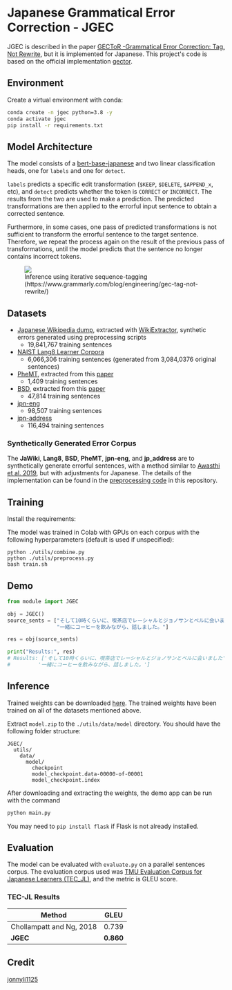 # Japanese Grammatical Error Correction - JGEC

JGEC is described in the paper [GECToR -Grammatical Error Correction: Tag, Not Rewrite](https://arxiv.org/abs/2005.12592), but it is implemented for Japanese. This project's code is based on the official implementation [gector](https://github.com/grammarly/gector).

## Environment
Create a virtual environment with conda:
```bash
conda create -n jgec python=3.8 -y
conda activate jgec
pip install -r requirements.txt
```

## Model Architecture

The model consists of a [bert-base-japanese](https://huggingface.co/tohoku-nlp/bert-base-japanese-v2) and two linear classification heads, one for `labels` and one for `detect`. 

`labels` predicts a specific edit transformation (`$KEEP`, `$DELETE`, `$APPEND_x`, etc), and `detect` predicts whether the token is `CORRECT` or `INCORRECT`. The results from the two are used to make a prediction. The predicted transformations are then applied to the errorful input sentence to obtain a corrected sentence.

Furthermore, in some cases, one pass of predicted transformations is not sufficient to transform the errorful sentence to the target sentence. Therefore, we repeat the process again on the result of the previous pass of transformations, until the model predicts that the sentence no longer contains incorrect tokens.

<figure>
<img src="images/Gector-architecture.png">
<figcaption>Inference using iterative sequence-tagging (https://www.grammarly.com/blog/engineering/gec-tag-not-rewrite/)</figcaption>
</figure>

## Datasets

- [Japanese Wikipedia dump](https://dumps.wikimedia.your.org/jawiki/20220820/jawiki-20220820-pages-articles-multistream.xml.bz2), extracted with [WikiExtractor](https://github.com/attardi/wikiextractor), synthetic errors generated using preprocessing scripts
  - 19,841,767 training sentences
- [NAIST Lang8 Learner Corpora](https://sites.google.com/site/naistlang8corpora/)
  - 6,066,306 training sentences (generated from 3,084,0376 original sentences)
- [PheMT](https://github.com/tohoku-nlp/PheMT), extracted from this [paper](https://arxiv.org/pdf/2011.02121.pdf)
  - 1,409 training sentences
- [BSD](https://github.com/tsuruoka-lab/BSD), extracted from this [paper](https://arxiv.org/pdf/2008.01940.pdf)
  - 47,814 training sentences
- [jpn-eng](http://www.manythings.org/anki/jpn-eng.zip)
  - 98,507 training sentences
- [jpn-address](https://drive.google.com/drive/folders/1kBz8wbYztRkgz2nQgQvBD1wkWz8Jwz1-?usp=sharing)
  - 116,494 training sentences

### Synthetically Generated Error Corpus

The **JaWiki**, **Lang8**, **BSD**, **PheMT**, **jpn-eng**, and **jp_address** are to synthetically generate errorful sentences, with a method similar to [Awasthi et al. 2019](https://github.com/awasthiabhijeet/PIE/tree/master/errorify), but with adjustments for Japanese. The details of the implementation can be found in the [preprocessing code](https://github.com/phkhanhtrinh23/JGEC/blob/main/utils/preprocess.py) in this repository.

## Training
Install the requirements:

The model was trained in Colab with GPUs on each corpus with the following hyperparameters (default is used if unspecified):
```
python ./utils/combine.py
python ./utils/preprocess.py
bash train.sh
```

## Demo
```python
from module import JGEC

obj = JGEC()
source_sents = ["そして10時くらいに、喫茶店でレーシャルとジョノサンとベルに会いました",
                "一緒にコーヒーを飲みながら、話しました。"]

res = obj(source_sents)

print("Results:", res)
# Results: ['そして10時くらいに、喫茶店でレーシャルとジョノサンとベルに会いました', 
#         '一緒にコーヒーを飲みながら、話しました。']
```

## Inference
Trained weights can be downloaded [here](https://drive.google.com/drive/folders/10MECfAjYBN02i2AULdtp8D_d5kx6WPwM?usp=sharing). The trained weights have been trained on all of the datasets mentioned above.

Extract `model.zip` to the `./utils/data/model` directory. You should have the following folder structure:

```
JGEC/
  utils/
    data/
      model/
        checkpoint
        model_checkpoint.data-00000-of-00001
        model_checkpoint.index
```

After downloading and extracting the weights, the demo app can be run with the command 
```python
python main.py
```

You may need to `pip install flask` if Flask is not already installed.

## Evaluation

The model can be evaluated with `evaluate.py` on a parallel sentences corpus. The evaluation corpus used was [TMU Evaluation Corpus for Japanese Learners (TEC_JL)](https://github.com/koyama-aomi/TEC-JL), and the metric is GLEU score.

### TEC-JL Results
| Method                    | GLEU     |
| ------------------------- | -------- |
| Chollampatt and Ng, 2018  | 0.739    |
| **JGEC**            | **0.860**|


## Credit
[jonnyli1125
](https://github.com/jonnyli1125)
